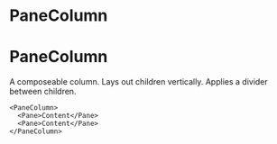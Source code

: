PaneColumn
====

      
# PaneColumn

A composeable column. Lays out children vertically. Applies a divider between children.

```
<PaneColumn>
  <Pane>Content</Pane>
  <Pane>Content</Pane>
</PaneColumn>
```
